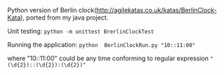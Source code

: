 Python version of Berlin clock(http://agilekatas.co.uk/katas/BerlinClock-Kata), ported from my java project.

Unit testing:
`python -m unittest BrerlinClockTest
`

Running the application:
`python  BerlinClockRun.py "10::11:00"
`

where  "10::11:00" could be any time conforming to regular expression `"(\d{2})::(\d{2}):(\d{2})"`

